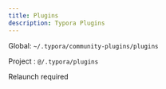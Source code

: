 ```yaml
---
title: Plugins
description: Typora Plugins
---
```


Global: `~/.typora/community-plugins/plugins`

Project : `@/.typora/plugins`

Relaunch required